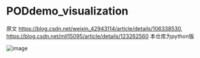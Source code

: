 # PODdemo_visualization
原文
https://blog.csdn.net/weixin_42943114/article/details/106338530,
https://blog.csdn.net/mll15095/article/details/123262560
本仓库为python版 


![image](https://github.com/Kowukii/PODdemo_visualization/assets/62208932/bf8e84e7-472c-4ba3-860a-af3910b3b605)
